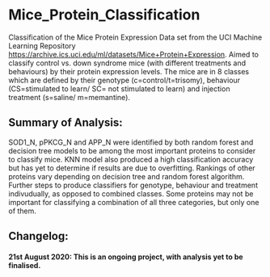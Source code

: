 # Mice_Protein_Classification
Classification of the Mice Protein Expression Data set from the UCI Machine Learning Repository https://archive.ics.uci.edu/ml/datasets/Mice+Protein+Expression. Aimed to classify control vs. down syndrome mice (with different treatments and behaviours) by their protein expression levels. The mice are in 8 classes which are defined by their genotype (c=control/t=trisomy), behaviour (CS=stimulated to learn/ SC= not stimulated to learn) and injection treatment (s=saline/ m=memantine).

## Summary of Analysis: 
SOD1_N, pPKCG_N and APP_N were identified by both random forest and decision tree models to be among the most important proteins to consider to classify mice. KNN model also produced a high classification accuracy but has yet to determine if results are due to overfitting. Rankings of other proteins vary depending on decision tree and random forest algorithm. Further steps to produce classifiers for genotype, behaviour and treatment indivudually, as opposed to combined classes. Some proteins may not be important for classifying a combination of all three categories, but only one of them. 

## Changelog: 
#### 21st August 2020: This is an ongoing project, with analysis yet to be finalised. 
